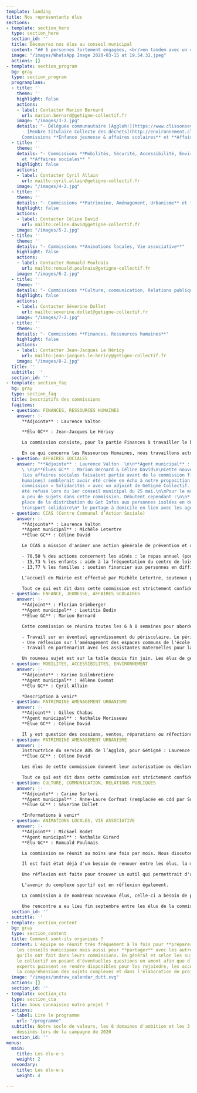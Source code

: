 ```yaml
---
template: landing
title: Nos représentants élus
sections:
- template: section_hero
  type: section_hero
  section_id: ''
  title: Découvrez nos élus au conseil municipal
  content: "## 6 personnes fortement engagées, <br/>en tandem avec un collectif citoyen"
  image: "/images/WhatsApp Image 2020-03-15 at 19.54.32.jpeg"
  actions: []
- template: section_program
  bg: gray
  type: section_program
  programplans:
  - title: ''
    theme: ''
    highlight: false
    actions:
    - label: Contacter Marion Bernard
      url: marion.bernard@getigne-collectif.fr
    image: "/images/3-2.jpg"
    details: "- Déléguée communautaire [Aggloh!](https://www.clissonsevremaine.fr/oh-decouvrir/16-communes/fiche-individuelle/annuaire/marion-bernard/)
      - [Membre titulaire Collecte des déchets](http://environnement.clissonsevremaine.fr/)\n-
      Commissions **Enfance jeunesse & affaires scolaires** et **Affaires sociales** "
  - title: ''
    theme: ''
    details: "- Commissions **Mobilités, Sécurité, Accessibilité, Environnement, Urbanisme**
      et **Affaires sociales** "
    highlight: false
    actions:
    - label: Contacter Cyril Allain
      url: mailto:cyril.allain@getigne-collectif.fr
    image: "/images/4-2.jpg"
  - title: ''
    theme: ''
    details: "- Commissions **Patrimoine, Aménagement, Urbanisme** et **Affaires sociales** "
    highlight: false
    actions:
    - label: Contacter Céline David
      url: mailto:celine.david@getigne-collectif.fr
    image: "/images/5-2.jpg"
  - title: ''
    theme: ''
    details: "- Commissions **Animations locales, Vie associative**"
    highlight: false
    actions:
    - label: Contacter Romuald Poulnais
      url: mailto:romuald.poulnais@getigne-collectif.fr
    image: "/images/6-2.jpg"
  - title: ''
    theme: ''
    details: "- Commissions **Culture, communication, Relations publiques**"
    highlight: false
    actions:
    - label: Contacter Séverine Dollet
      url: mailto:severine.dollet@getigne-collectif.fr
    image: "/images/7-2.jpg"
  - title: ''
    theme: ''
    details: "- Commissions **Finances, Ressources humaines**"
    highlight: false
    actions:
    - label: Contacter Jean-Jacques Le Héricy
      url: mailto:jean-jacques.le-hericy@getigne-collectif.fr
    image: "/images/8-2.jpg"
  title: ''
  subtitle: ''
  section_id: ''
- template: section_faq
  bg: gray
  type: section_faq
  title: Descriptifs des commissions
  faqitems:
  - question: FINANCES, RESSOURCES HUMAINES
    answer: |-
      **Adjointe** : Laurence Valton

      **Élu GC** : Jean-Jacques Le Héricy

      La commission consiste, pour la partie Finances à travailler le budget prévisionnel de la mairie, puis d’effectuer des ajustements en cours de mandat, de gérer des dépenses imprévues de façon à conserver un bon équilibre général.

      En ce qui concerne les Ressources Humaines, nous travaillons actuellement sur la façon de proposer le télétravail aux agents de la mairie.
  - question: AFFAIRES SOCIALES
    answer: "**Adjointe** : Laurence Valton  \n\n**Agent municipal** : Michèle Letertre
      \ \n\n**Élues GC** : Marion Bernard & Céline David\n\nCette nouvelle commission
      (Les affaires sociales faisaient partie avant de la commission finances et ressources
      humaines) semblerait avoir été créée en écho à notre proposition de créer une
      commission « Solidarités » avec un adjoint de Gétigné Collectif. Cela nous avait
      été refusé lors du 1er conseil municipal du 25 mai.\n\nPour le moment, il y
      a peu de sujets dans cette commission. Débutent cependant :\n\n* les mises en
      place de la distribution du Get Infos aux personnes isolées en demande\n* le
      transport solidaire\n* le portage à domicile en lien avec les agents de la Médiathèque."
  - question: CCAS (Centre Communal d’Action Sociale)
    answer: |-
      **Adjointe** : Laurence Valton
      **Agent municipal** : Michèle Letertre
      **Élue GC** : Céline David

      Le CCAS a mission d'animer une action générale de prévention et de développement social au sein de la commune en liaison étroite avec les institutions publiques et privées (seule commission non constituée uniquement d’élus, la moitié de ses membres sont des bénévoles d’association locale dans le domaine sociale, solidaire ou de la santé).

      - 70,50 % des actions concernent les aînés : le repas annuel (pour les +73 ans et leur conjoint), le colis de Noël pour les +85 ans et résidents de l’EHPAD, registre des personnes vulnérables, une aide financière aux personnes à faibles revenus pour le sport adapté
      - 15,73 % les enfants : aide à la fréquentation du centre de loisirs, partenariat avec le centre de loisirs pour la confection des menus du repas des aînés
      - 13,77 % les familles : soutien financier aux personnes en difficulté (bons d’achat pour les enfants +3 ans, de carburant, bons alimentaires, participations financières pour des impayés), partenariat avec une mutuelle santé

      L’accueil en Mairie est effectué par Michèle Letertre, soutenue par Laurence Valton et monsieur le Maire. Le CCAS s’occupe aussi de donner le dossier de demandes de logement social (58 actuellement), aide pour tout besoin d’abonnement ou d’utilisation du service de transport Lila à la demande. Il gère (avec un Notaire) un logement d’urgence (bail d’une durée limitée) et peut établir un contrat de prêt de vélo (2 actuellement).

      Tout ce qui est dit dans cette commission est strictement confidentiel.
  - question: ENFANCE, JEUNESSE, AFFAIRES SCOLAIRES
    answer: |-
      **Adjoint** : Florian Grimberger
      **Agent municipal** : Laetitia Bodin
      **Élue GC** : Marion Bernard

      Cette commission se réunira toutes les 6 à 8 semaines pour aborder des problématiques variées. On peut citer comme exemple les projets suivants :

      - Travail sur un éventuel agrandissement du périscolaire. Le périscolaire est actuellement en saturation les mardis et jeudis soirs comment y remédier?
      - Une réflexion sur l'aménagement des espaces communs de l'école maternelle. la structure est à repenser pour adapter les espaces aux nouveaux besoins des enseignants et des agents.
      - Travail en partenariat avec les assistantes maternelles pour la création d'une aire de jeux adaptée aux 0-3 ans, et aussi un accueil en intérieur.

      Un nouveau sujet est sur la table depuis fin juin. Les élus de gétigné Collectifs ont proposé de travailler les tarifs du restaurant scolaire afin de créer plus de tranches de quotient et donc de permettre un tarif plus social pour ce service. La refléxion sur ce point a débuté le 30 septembre dernier. Un groupe de travail, interne à Gétigné Collectif se constitue d'ailleurs sur ce thème. N'hésitez pas à nous rejoindre (cf [dossier et simulateur en ligne ici](https://portail.getigne-collectif.fr/simulateur-tarification-restaurant-scolaire-2021/)).
  - question: MOBILITES, ACCESSIBILITES, ENVIRONNEMENT
    answer: |-
      **Adjointe** : Karine Guilmbretière
      **Agent municipal** : Hélène Quemat
      **Élu GC** : Cyril Allain

      *Description à venir*
  - question: PATRIMOINE AMENAGEMENT URBANISME
    answer: |-
      **Adjoint** : Gilles Chabas
      **Agent municipal** : Nathalie Morisseau
      **Élue GC** : Céline David

      Il y est question des cessions, ventes, réparations ou réfections et aménagements de biens municipaux et patrimoniaux dans le respect du PLU (Plan Local d’Urbanisme). Par exemple : les travaux de la maison du 1 rue de l’aire bidu transformée en espace commercial, la vente de la maison Place de l’aire bidu (qui va être transformée en locations par un investisseur immobilier), le suivi des travaux de la ZAC multi-sites (où de nombreux pavillons y verront le jour)…
  - question: PATRIMOINE AMENAGEMENT URBANISME
    answer: |-
      Instructrice du service ADS de l’Aggloh, pour Gétigné : Laurence Bregeon
      **Élue GC** : Céline David

      Les élus de cette commission donnent leur autorisation ou déclarent un refus sur des dossiers (instruits préalablement par Laurence Bregeon) de Permis de construire, d’aménager, Déclaration Préalable et Certificat d'urbanisme. Une visite sur les lieux est parfois organisée en cas de besoin, selon la problématique.

      Tout ce qui est dit dans cette commission est strictement confidentiel.
  - question: CULTURE, COMMUNICATION, RELATIONS PUBLIQUES
    answer: |-
      **Adjointe** : Carine Sartori
      **Agent municipal** : Anne-Laure Corfmat (remplacée en cdd par Sophie Cherrier)
      **Élue GC** : Séverine Dollet

      *Informations à venir*
  - question: ANIMATIONS LOCALES, VIE ASSOCIATIVE
    answer: |-
      **Adjoint** : Mickael Bodet
      **Agent municipal** : Nathalie Girard
      **Élu GC** : Romuald Poulnais

      La commission se réunit au moins une fois par mois. Nous discutons des projets souhaités par la mairie, sur le développement de la vie associative à Gétigné et sur la manière de dynamiser la vie social locale.

      Il est fait état déjà d'un besoin de renouer entre les élus, la municipalité et l'ensemble des associations en créant des partenariats sur des projets.

      Une réflexion est faite pour trouver un outil qui permettrait d'avoir une meilleure visibilité des salles municipales, ainsi que de leur disponibilité.

      L'avenir du complexe sportif est en réflexion également.

      La commission a de nombreux nouveaux élus, celle-ci a besoin de prendre ses marques.

      Une rencontre a eu lieu fin septembre entre les élus de la commission et l'ensemble des représentants des associations. Une synthèse de celle-ci sera bientôt disponible.
  section_id: ''
  subtitle: ''
- template: section_content
  bg: gray
  type: section_content
  title: Comment sont-ils organisés ?
  content: L'équipe se réunit très fréquement à la fois pour **préparer ensemble**
    les conseils municipaux mais aussi pour **partager** avec les autres les avancées
    qu'ils ont fait dans leurs commissions. En général et selon les sujets, ils sollicitent
    le collectif en posant d'éventuelles questions en amont afin que d'éventuelles
    experts puissent se rendre disponibles pour les rejoindre, les accompagner dans
    la compréhension des sujets complexes et dans l'élaboration de projets / solutions.
  image: "/images/undraw_calendar_dutt.svg"
  actions: []
  section_id: ''
- template: section_cta
  type: section_cta
  title: Vous connaissez notre projet ?
  actions:
  - label: Lire le programme
    url: "/programme"
  subtitle: Notre socle de valeurs, les 8 domaines d'ambition et les 3 grands projets
    dessinés lors de la campagne de 2020
  section_id: ''
menus:
  main:
    title: Les élu·e·s
    weight: 2
  secondary:
    title: Les élu·e·s
    weight: 4

---
```

